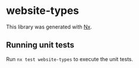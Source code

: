 # website-types

This library was generated with [Nx](https://nx.dev).

## Running unit tests

Run `nx test website-types` to execute the unit tests.
